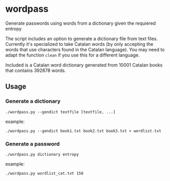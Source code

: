 # wordpass

Generate passwords using words from a dictionary given the requiered entropy

The script includes an option to generate a dictionary file from text files.  Currently it's specialized to take Catalan words (by only accepting the words that use characters found in the Catalan language).  You may need to adapt the function `clean` if you use this for a different language.

Included is a Catalan word dictionary generated from 10001 Catalan books that contains 392878 words.

## Usage

### Generate a dictionary

`./wordpass.py --gendict textfile [textfile, ...]`

example:

`./wordpass.py --gendict book1.txt book2.txt book3.txt > wordlist.txt`

### Generate a password

`./wordpass.py dictionary entropy`

example:

`./wordpass.py wordlist_cat.txt 150`

